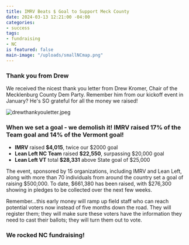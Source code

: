 ```yaml
---
title: IMRV Beats $ Goal to Support Meck County
date: 2024-03-13 12:21:00 -04:00
categories:
- success
tags:
- fundraising
- NC
is featured: false
main-image: "/uploads/smallNCmap.png"
---
```



### Thank you from Drew

We received the nicest thank you letter from Drew Kromer, Chair of the Mecklenburg County Dem Party. Remember him from our kickoff event in January? He's SO grateful for all the money we raised! 

![drewthankyouletter.jpeg](/uploads/drewthankyouletter.jpeg)

### When we set a goal - we demolish it! IMRV raised 17% of the Team goal and 14% of the Vermont goal!
  
* **IMRV** raised **$4,015**, twice our $2000 goal 
* **Lean Left NC Team** raised **$22,550**, surpassing $20,000 goal    
* **Lean Left VT** total **$28,331** above State goal of $25,000  

The event, sponsored by 15 organizations, including IMRV and Lean Left, along with more than 70 individuals from around the country set a goal of raising $500,000. To date, $661,380 has been raised, with $276,300 showing in pledges to be collected over the next few weeks.

Remember...this early money will ramp up field staff who can reach potential voters now instead of five months down the road. They will register them; they will make sure these voters have the information they need to cast their ballots; they will turn them out to vote.

### We rocked NC fundraising!
 